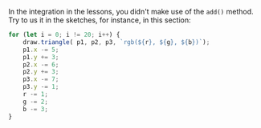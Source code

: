 In the integration in the lessons, you didn't make use of the `add()` method. Try to us it in the sketches, for instance, in this section:

```js
for (let i = 0; i != 20; i++) {
	draw.triangle( p1, p2, p3, `rgb(${r}, ${g}, ${b})`);
	p1.x -= 5;
	p1.y += 3;
	p2.x -= 6;
	p2.y += 3;
	p3.x -= 7;
	p3.y -= 1;
	r -= 1;
	g -= 2;
	b -= 3;
}
```